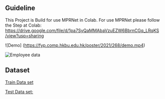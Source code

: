 


## Guideline
This Project is Build for use MPRNet in Colab. For use MPRNet please follow the Step at Colab:
https://drive.google.com/file/d/1pa7SyQaMMAbaVzuEZW6BbrnCGq_LRqKS/view?usp=sharing

![Demo] (https://fyp.comp.hkbu.edu.hk/poster/2021/268/demo.mp4)

![Employee data](https://i.ibb.co/Jqjc1GF/2022-05-25-6-22-11.png)

## Dataset
<a href="https://drive.google.com/drive/folders/11zX5bTRGy1PuOVS1FOfnMrakRkE9Ofm9?usp=sharing" target="_blank">Train Data set</a> 

<a href="https://drive.google.com/drive/folders/1HwSUGGZJJIa2eldCWm_SB3pwnoHjlq0l?usp=sharing" target="_blank">Test Data set:</a> 
